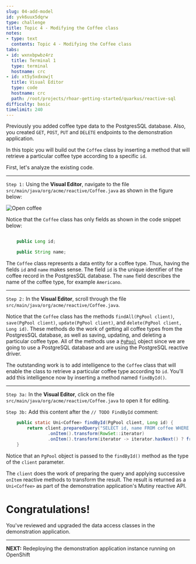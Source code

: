 ```yaml
---
slug: 04-add-model
id: yvk6uux5dqrw
type: challenge
title: Topic 4 - Modifying the Coffee class
notes:
- type: text
  contents: Topic 4 - Modifying the Coffee class
tabs:
- id: wxnxbpwbz4rz
  title: Terminal 1
  type: terminal
  hostname: crc
- id: xt5y5xdxowjt
  title: Visual Editor
  type: code
  hostname: crc
  path: /root/projects/rhoar-getting-started/quarkus/reactive-sql
difficulty: basic
timelimit: 240
---
```

Previously you added coffee type data to the PostgresSQL database. Also, you created `GET`, `POST`, `PUT` and `DELETE` endpoints to the demonstration application.

In this topic you will build out the `Coffee` class by inserting a method that will retrieve a particular coffee type according to a specific `id`.

First, let's analyze the existing code.

----

`Step 1:` Using the **Visual Editor**, navigate to the file `src/main/java/org/acme/reactive/Coffee.java` as shown in the figure below:

![Open coffee](../assets/open-coffee.png)

Notice that the `Coffee` class has only fields as shown in the code snippet below:

```java

    public Long id;

    public String name;

```

The `Coffee` class represents a data entity for a coffee type. Thus, having the fields `id` and `name` makes sense. The field `id` is the unique identifier of the coffee record in the PostgresSQL database. The `name` field describes the name of the coffee type, for example `Americano`.

----

`Step 2:` In the **Visual Editor**, scroll through the file `src/main/java/org/acme/reactive/Coffee.java`.

Notice that the `Coffee` class has the methods `findAll(PgPool client)`, `save(PgPool client)`, `update(PgPool client)`, and `delete(PgPool client, Long id)`. These methods do the work of getting all coffee types from the PostgresSQL database, as well as saving, updating, and deleting a particular coffee type. All of the methods use a [`PgPool`](https://pgpool.net/mediawiki/index.php/Main_Page) object since we are going to use a PostgreSQL database and are using the PostgreSQL reactive driver.

The outstanding work is to add intelligence to the `Coffee` class that will enable the class to retrieve a particular coffee type according to `id`. You'll add this intelligence now by inserting a method named `findById()`.

----

`Step 3a:` In the **Visual Editor**, click on the file `src/main/java/org/acme/reactive/Coffee.java` to open it for editing.

`Step 3b:` Add this content after the `// TODO FindById` comment:

```java
    public static Uni<Coffee> findById(PgPool client, Long id) {
        return client.preparedQuery("SELECT id, name FROM coffee WHERE id = $1").execute(Tuple.of(id))
                .onItem().transform(RowSet::iterator)
                .onItem().transform(iterator -> iterator.hasNext() ? from(iterator.next()) : null);
    }
```

Notice that an `PgPool` object is passed to the `findById()` method as the type of the `client` parameter.

The `client` does the work of preparing the query and applying successive `onItem` reactive methods to transform the result. The result is returned as a `Uni<Coffee>` as part of the demonstration application's Mutiny reactive API.


# Congratulations!

You've reviewed and upgraded the data access classes in the demonstration application.

----

**NEXT:** Redeploying the demonstration application instance running on OpenShift

